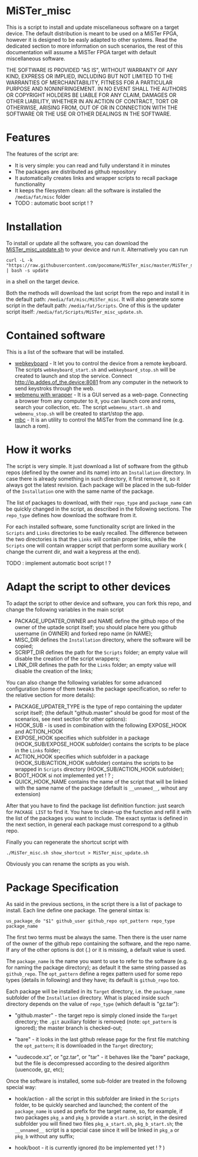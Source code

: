 
# MiSTer_misc

This is a script to install and update miscellaneous software on a target device.
The default distribution is meant to be used on a MiSTer FPGA, however it is
designed to be easly adapted to other systems. Read the dedicated section to more
information on such scenarios, the rest of this documentation will assume a
MiSTer FPGA target with default miscellaneous software.

THE SOFTWARE IS PROVIDED "AS IS", WITHOUT WARRANTY OF ANY KIND, EXPRESS OR
IMPLIED, INCLUDING BUT NOT LIMITED TO THE WARRANTIES OF MERCHANTABILITY,
FITNESS FOR A PARTICULAR PURPOSE AND NONINFRINGEMENT. IN NO EVENT SHALL THE
AUTHORS OR COPYRIGHT HOLDERS BE LIABLE FOR ANY CLAIM, DAMAGES OR OTHER
LIABILITY, WHETHER IN AN ACTION OF CONTRACT, TORT OR OTHERWISE, ARISING FROM,
OUT OF OR IN CONNECTION WITH THE SOFTWARE OR THE USE OR OTHER DEALINGS IN THE
SOFTWARE.

# Features

The features of the script are:

- It is very simple: you can read and fully understand it in minutes
- The packages are distributed as github repository
- It automatically creates links and wrapper scripts to recall package functionality
- It keeps the filesystem clean: all the software is installed the `/media/fat/misc` folder
- TODO : automatic boot script ! ?

# Installation

To install or update all the software, you can download the
[MiSTer_misc_update.sh](https://raw.githubusercontent.com/pocomane/MiSTer_misc/master/MiSTer_misc_update.sh)
to your device and run it. Alternatively you can run

```
curl -L -k "https://raw.githubusercontent.com/pocomane/MiSTer_misc/master/MiSTer_misc.sh" | bash -s update
```

in a shell on the target device.

Both the methods will download the last script from the repo and install it in the
default path: `/media/fat/misc/MiSTer_misc`. It will also generate some script 
in the default path: `/media/fat/Scripts`. One of this is the updater script
itself: `/media/fat/Scripts/MiSTer_misc_update.sh`.

# Contained software

This is a list of the software that will be installed.

- [webkeyboard](https://github.com/pocomane/webkeyboard) - It let you to
  control the device from a remote keyboard. The scripts
  `webkeyboard_start.sh` and `webkeyboard_stop.sh` will be created to launch
  and stop the service. Connect http://ip.addes.of_the.device:8081 from any
  computer in the network to send keystroks through the web.
- [webmenu with wrapper](https://github.com/pocomane/MiSTer_webmenu_package) - It
  is a GUI served as a web-page. Connecting a browser from any computer to it, you
  can launch core and roms, search your collection, etc. The script
  `webmenu_start.sh` and `webmenu_stop.sh` will be created to start/stop the
  app.
- [mbc](https://github.com/pocomane/MiSTer_Batch_Control) - It is an utility to
  control the MiSTer from the command line (e.g. launch a rom).

# How it works

The script is very simple. It just download a list of software from the github
repos (defined by the owner and its name) into an `Installation` directory. In
case there is already something in such directory, it first remove it, so it
always got the latest revision. Each package will be placed in the sub-folder of
the `Installation` one with the same name of the package.

The list of packages to download, with their `repo_type` and `package_name` can
be quickly changed in the script, as described in the following sections. The
`repo_type` defines how download the software from it.

For each installed software, some functionality script are linked in the
`Scripts` and `Links` directories to be easly recalled. The difference between
the two directories is that the `Links` will contain proper links, while the
`Scripts` one will contain wrapper script that perform some auxiliary work (
change the current dir, and wait a keypress at the end).

TODO : implement automatic boot script ! ?

# Adapt the script to other devices

To adapt the script to other device and software, you can fork this repo, and
change the following variables in the main script

- PACKAGE_UPDATER_OWNER and NAME define the github repo of the owner of the
  uptade script itself; you should place here you github username (in OWNER)
  and forked repo name (in NAME);
- MISC_DIR defines the `Installation` directory, where the software will be
  copied;
- SCRIPT_DIR defines the path for the `Scripts` folder; an empty value will
  disable the creation of the script wrappers;
- LINK_DIR defines the path for the `Links` folder; an empty value will disable
  the creation of the links;

You can also change the following variables for some advanced configuration
(some of them tweaks the package specification, so refer to the relative
section for more details):

- PACKAGE_UPDATER_TYPE is the type of repo containing the updater script itself;
  (the default "github.master" should be good for most of the scenarios, see next
  section for other options):
- HOOK_SUB - is used in combination with the following EXPOSE_HOOK and ACTION_HOOK
- EXPOSE_HOOK specifies which subfolder in a package (HOOK_SUB/EXPOSE_HOOK subfolder)
  contains the scripts to be place in the `Links` folder;
- ACTION_HOOK specifies which subfolder in a package (HOOK_SUB/ACTION_HOOK
  subfolder) contains the scripts to be wrapped in `Scripts` directory
  (HOOK_SUB/ACTION_HOOK subfolder);
- BOOT_HOOK si not implemented yet ! ? ;
- QUICK_HOOK_NAME contains the name of the script that will be linked with the
  same name of the package (default is `__unnamed__`, wihout any extension)

After that you have to find the package list definition function: just search
for `PACKAGE LIST` to find it. You have to clean-up the function and refill it
with the list of the packages you want to include. The exact syntax is defined
in the next section, in general each package must correspond to a github repo.

Finally you can regenerate the shortcut script with

```
./MiSTer_misc.sh show_shortcut > MiSTer_misc_update.sh
```

Obviously you can rename the scripts as you wish.

# Package Specification

As said in the previous sections, in the script there is a list of package to
install. Each line define one package. The general sintax is:

```
us_package_do "$1" github_user github_repo opt_pattern repo_type package_name
```

The first two terms must be always the same. Then there is the user name of
the owner of the github repo containing the software, and the repo name. If any
of the other options is dot (.) or it is missing, a default value is used.

The `package_name` is the name you want to use to refer to the software (e.g.
for naming the package directory); as default it the same string passed as
`github_repo`.  The `opt_pattern` define a regex pattern used for some repo
types (details in following) and they have; its default is `github_repo` too.

Each package will be installed in its `Target` directory, i.e. the
`package_name` subfolder of the `Installation` directory. What is placed inside
such directory depends on the value of `repo_type` (which default is "gz.tar"):

- "github.master" - the target repo is simply cloned inside the `Target`
  directory; the `.git` auxiliary folder is removed (note: `opt_pattern` is
  ignored); the master branch is checked-out;

- "bare" - it looks in the last github release page for the first file matching
  the `opt_pattern`; it is downloaded in the `Target` directory;

- "uudecode.xz", or "gz.tar", or "tar" - it behaves like the "bare" package,
  but the file is decompressed according to the desired algorithm (uuencode,
  gz, etc);

Once the software is installed, some sub-folder are treated in the followng
special way:

- hook/action - all the script in this subfolder are linked in the `Scripts`
  folder, to be quickly searched and launched; the content of the `package_name` is
  used as prefix for the target name, so, for example, if two packages `pkg_a`
  and `pkg_b` provide a `start.sh` script, in the desired subfolder you will
  fined two files `pkg_a_start.sh`, `pkg_b_start.sh`; the `__unnamed__` script
  is a special case since it will be linked in `pkg_a` or `pkg_b` without any
  suffix;

- hook/boot - it is currently ignored (to be implemented yet ! ? )

